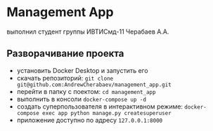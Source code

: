 # Management App
выполнил студент группы ИВТИСмд-11 Черабаев А.А.

## Разворачивание проекта

- установить Docker Desktop и запустить его
- скачать репозиторий: `git clone git@github.com:AndrewCherabaev/management_app.git`
- перейти в папку с поектом: `cd management_app`
- выполнить в консоли `docker-compose up -d`
- создать суперпользователя в интерактивном режиме: `docker-compose exec app python manage.py createsuperuser`
- приложение доступно по адресу `127.0.0.1:8000`